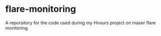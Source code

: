 # flare-monitoring
A reporsitory for the code used during my Hnours project on maser flare monitoring.
